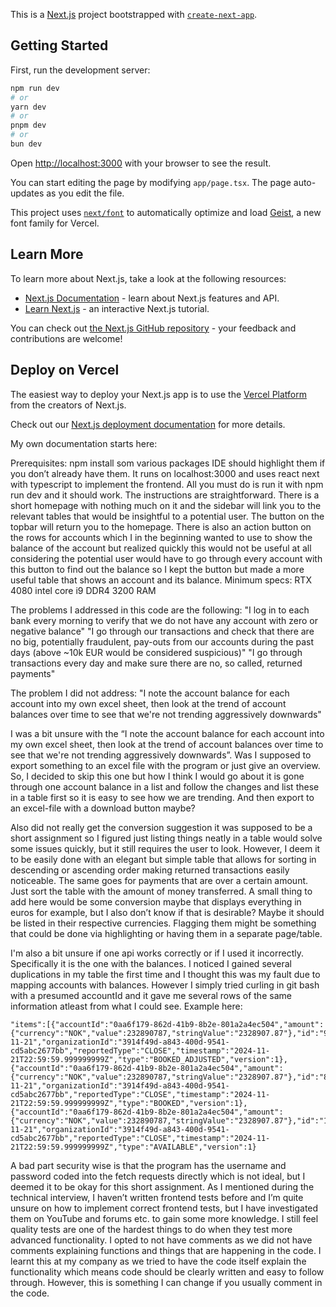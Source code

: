 This is a [Next.js](https://nextjs.org) project bootstrapped with [`create-next-app`](https://nextjs.org/docs/app/api-reference/cli/create-next-app).

## Getting Started

First, run the development server:

```bash
npm run dev
# or
yarn dev
# or
pnpm dev
# or
bun dev
```

Open [http://localhost:3000](http://localhost:3000) with your browser to see the result.

You can start editing the page by modifying `app/page.tsx`. The page auto-updates as you edit the file.

This project uses [`next/font`](https://nextjs.org/docs/app/building-your-application/optimizing/fonts) to automatically optimize and load [Geist](https://vercel.com/font), a new font family for Vercel.

## Learn More

To learn more about Next.js, take a look at the following resources:

- [Next.js Documentation](https://nextjs.org/docs) - learn about Next.js features and API.
- [Learn Next.js](https://nextjs.org/learn) - an interactive Next.js tutorial.

You can check out [the Next.js GitHub repository](https://github.com/vercel/next.js) - your feedback and contributions are welcome!

## Deploy on Vercel

The easiest way to deploy your Next.js app is to use the [Vercel Platform](https://vercel.com/new?utm_medium=default-template&filter=next.js&utm_source=create-next-app&utm_campaign=create-next-app-readme) from the creators of Next.js.

Check out our [Next.js deployment documentation](https://nextjs.org/docs/app/building-your-application/deploying) for more details.


My own documentation starts here:

Prerequisites: npm install som various packages IDE should highlight them if you don’t already have them.  It runs on localhost:3000 and uses react next with typescript to implement the frontend. All you must do is run it with npm run dev and it should work.
The instructions are straightforward. There is a short homepage with nothing much on it and the sidebar will link you to the relevant tables that would be insightful to a potential user. The button on the topbar will return you to the homepage. There is also an action button on the rows for accounts which I in the beginning wanted to use to show the balance of the account but realized quickly this would not be useful at all considering the potential user would have to go through every account with this button to find out the balance so I kept the button but made a more useful table that shows an account and its balance.
Minimum specs: RTX 4080 intel core i9 DDR4 3200 RAM

The problems I addressed in this code are the following:
"I log in to each bank every morning to verify that we do not have any account with zero or negative balance"
"I go through our transactions and check that there are no big, potentially fraudulent, pay-outs from our accounts during the past days (above ~10k EUR would be considered suspicious)"
"I go through transactions every day and make sure there are no, so called, returned payments"

The problem I did not address:
"I note the account balance for each account into my own excel sheet, then look at the trend of account balances over time to see that we're not trending aggressively downwards"

I was a bit unsure with the “I note the account balance for each account into my own excel sheet, then look at the trend of account balances over time to see that we're not trending aggressively downwards”. Was I supposed to export something to an excel file with the program or just give an overview. So, I decided to skip this one but how I think I would go about it is gone through one account balance in a list and follow the changes and list these in a table first so it is easy to see how we are trending. And then export to an excel-file with a download button maybe?

Also did not really get the conversion suggestion it was supposed to be a short assignment so I figured just listing things neatly in a table would solve some issues quickly, but it still requires the user to look. However, I deem it to be easily done with an elegant but simple table that allows for sorting in descending or ascending order making returned transactions easily noticeable. The same goes for payments that are over a certain amount. Just sort the table with the amount of money transferred. A small thing to add here would be some conversion maybe that displays everything in euros for example, but I also don’t know if that is desirable? Maybe it should be listed in their respective currencies. Flagging them might be something that could be done via highlighting or having them in a separate page/table.

I'm also a bit unsure if one api works correctly or if I used it incorrectly. Specifically it is the one with the balances. I noticed I gained several duplications in my table the first time and I thought this was my fault due to mapping accounts with balances. However I simply tried curling in git bash with a presumed accountId and it gave me several rows of the same information atleast from what I could see. Example here:

```
"items":[{"accountId":"0aa6f179-862d-41b9-8b2e-801a2a4ec504","amount":{"currency":"NOK","value":232890787,"stringValue":"2328907.87"},"id":"934441238aabfa8e3821ed5c4807e86024c9d33be8a798a49885517f1c71adcd","localDate":"2024-11-21","organizationId":"3914f49d-a843-400d-9541-cd5abc2677bb","reportedType":"CLOSE","timestamp":"2024-11-21T22:59:59.999999999Z","type":"BOOKED_ADJUSTED","version":1},{"accountId":"0aa6f179-862d-41b9-8b2e-801a2a4ec504","amount":{"currency":"NOK","value":232890787,"stringValue":"2328907.87"},"id":"800a2ff391909b1d9c7a0f0b918b5a10af0604dcc634d92682ee1d54f651e3ca","localDate":"2024-11-21","organizationId":"3914f49d-a843-400d-9541-cd5abc2677bb","reportedType":"CLOSE","timestamp":"2024-11-21T22:59:59.999999999Z","type":"BOOKED","version":1},{"accountId":"0aa6f179-862d-41b9-8b2e-801a2a4ec504","amount":{"currency":"NOK","value":232890787,"stringValue":"2328907.87"},"id":"17c6608c39c7e52fa1b7528e839255fab03ef0f1cfa9e42d6debb6968db7ea74","localDate":"2024-11-21","organizationId":"3914f49d-a843-400d-9541-cd5abc2677bb","reportedType":"CLOSE","timestamp":"2024-11-21T22:59:59.999999999Z","type":"AVAILABLE","version":1}
```


A bad part security wise is that the program has the username and password coded into the fetch requests directly which is not ideal, but I deemed it to be okay for this short assignment.
As I mentioned during the technical interview, I haven’t written frontend tests before and I’m quite unsure on how to implement correct frontend tests, but I have investigated them on YouTube and forums etc. to gain some more knowledge. I still feel quality tests are one of the hardest things to do when they test more advanced functionality.
I opted to not have comments as we did not have comments explaining functions and things that are happening in the code. I learnt this at my company as we tried to have the code itself explain the functionality which means code should be clearly written and easy to follow through. However, this is something I can change if you usually comment in the code.



